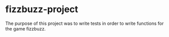 # fizzbuzz-project

The purpose of this project was to write tests in order to write functions for the game fizzbuzz. 

